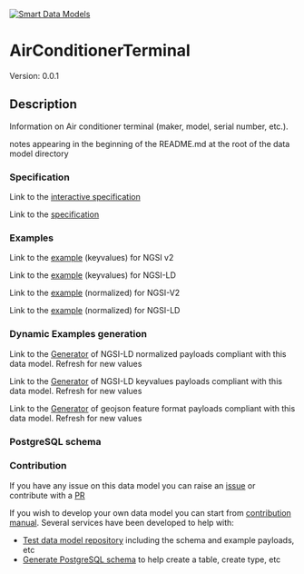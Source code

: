 [![Smart Data Models](https://smartdatamodels.org/wp-content/uploads/2022/01/SmartDataModels_logo.png "Logo")](https://smartdatamodels.org)
# AirConditionerTerminal
Version: 0.0.1

## Description 

Information on Air conditioner terminal (maker, model, serial number, etc.).

notes appearing in the beginning of the README.md at the root of the data model directory
### Specification

Link to the [interactive specification](https://swagger.lab.fiware.org/?url=https://smart-data-models.github.io/dataModel.ZEB/AirConditionerTerminal/swagger.yaml)

Link to the [specification](https://github.com/smart-data-models/dataModel.ZEB/blob/master/AirConditionerTerminal/doc/spec.md)
### Examples

Link to the [example](https://smart-data-models.github.io/dataModel.ZEB/AirConditionerTerminal/examples/example.json) (keyvalues) for NGSI v2

Link to the [example](https://smart-data-models.github.io/dataModel.ZEB/AirConditionerTerminal/examples/example.jsonld) (keyvalues) for NGSI-LD

Link to the [example](https://smart-data-models.github.io/dataModel.ZEB/AirConditionerTerminal/examples/example-normalized.json) (normalized) for NGSI-V2

Link to the [example](https://smart-data-models.github.io/dataModel.ZEB/AirConditionerTerminal/examples/example-normalized.jsonld) (normalized) for NGSI-LD
### Dynamic Examples generation

Link to the [Generator](https://smartdatamodels.org/extra/ngsi-ld_generator.php?schemaUrl=https://raw.githubusercontent.com/smart-data-models/dataModel.ZEB/master/AirConditionerTerminal/schema.json&email=info@smartdatamodels.org) of NGSI-LD normalized payloads compliant with this data model. Refresh for new values

Link to the [Generator](https://smartdatamodels.org/extra/ngsi-ld_generator_keyvalues.php?schemaUrl=https://raw.githubusercontent.com/smart-data-models/dataModel.ZEB/master/AirConditionerTerminal/schema.json&email=info@smartdatamodels.org) of NGSI-LD keyvalues payloads compliant with this data model. Refresh for new values

Link to the [Generator](https://smartdatamodels.org/extra/geojson_features_generator.php?schemaUrl=https://raw.githubusercontent.com/smart-data-models/dataModel.ZEB/master/AirConditionerTerminal/schema.json&email=info@smartdatamodels.org) of geojson feature format payloads compliant with this data model. Refresh for new values
### PostgreSQL schema
### Contribution

 If you have any issue on this data model you can raise an [issue](https://github.com/smart-data-models/dataModel.ZEB/issues)  or contribute with a [PR](https://github.com/smart-data-models/dataModel.ZEB/pulls)

 If you wish to develop your own data model you can start from [contribution manual](https://bit.ly/contribution_manual). Several services have been developed to help with: 
 - [Test data model repository](https://smartdatamodels.org/index.php/data-models-contribution-api/) including the schema and example payloads, etc
 - [Generate PostgreSQL schema](https://smartdatamodels.org/index.php/sql-service/) to help create a table, create type, etc